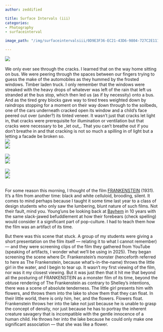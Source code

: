 ```yaml
---
author: zeddified

title: Surface Intervals (iii)
categories:
- Photography
- surfaceinterval

image_path: "/img/surfaceintervalsiii/0D9E3F36-EC21-43D6-9804-727C2E111338.jpg"

---
```


<section class="row">
	<img class="img-responsive col-md-12" src="/img/surfaceintervalsiii/0D9E3F36-EC21-43D6-9804-727C2E111338.jpg" />
</section>
<br/>
We only ever see through the cracks. I learned that on the way home sitting on bus. We were peering through the spaces between our fingers trying to guess the make of the automobiles as they hummed by the frosted windows. Timber laden truck. I only remember that the windows were streaked with the heavy drops of whatever was left of the rain that left us stranded at the bus stop, which then led us (as if by necessity) onto a bus. And as the tired grey blocks gave way to tired trees weighted down by raindrops stopping for a moment on their way down through to the soilbeds, one of the cars underneath cracked open its window and a child’s face peered out over (under?) its tinted veneer. It wasn’t just that cracks let light in, that cracks were prerequisite for illumination or ventilation but that cracks were necessary to be _let out_. That you can’t breathe out if you don’t breathe in and that cracking is not so much a spilling in of light but a letting a facade be broken so.
<br/>
<section class="row">
	<div class="col-xs-6">
	<img class="img-responsive" src="/img/surfaceintervalsiii/6282461D-C892-4324-9367-D54D15DFD876.jpg" />
	</div>
	<div class="col-xs-6">
	<img class="img-responsive" src="/img/surfaceintervalsiii/4C365881-1D80-4677-96C0-6CACAF68EDA0.jpg" />
	</div>
</section>
<br/>
<section class="row">
	<div class="col-xs-6">
	<img class="img-responsive" src="/img/surfaceintervalsiii/0E36D2BC-588E-4FA5-BD1D-F611CB9714B9.jpg" />
	</div>
	<div class="col-xs-6">
	<img class="img-responsive" src="/img/surfaceintervalsiii/0ACD458E-E3AE-40F9-B803-251F3D5F2960.jpg" />
	</div>
</section>
<br/>
<section class="row">
	<div class="col-xs-6">
	<img class="img-responsive" src="/img/surfaceintervalsiii/19B0A535-58C1-4F2E-94D6-8A44679374C1.jpg" />
	</div>
	<div class="col-xs-6">
	<img class="img-responsive" src="/img/surfaceintervalsiii/BFB91970-1727-49A0-9C22-148F2BEE01B4.jpg" />
	</div>
</section>
<br/>

For some reason this morning, I thought of the film [FRANKENSTEIN](https://en.wikipedia.org/wiki/Frankenstein_(1931_film)) (1931). It’s a film from another time: black and white celluloid, brooding, silent. It comes to mind perhaps because I taught it some time last year to a class of design students who only saw the lumbering, blunt nature of such films. Not their fault, mind you. Young’uns be looking back at [Bayhem](https://vimeo.com/99798626 "Tony Zhou — What is Bayhem?") in 10 years with the same slack-jawed befuddlement at how their forebears (check spelling) would consider it a significant part of pop-culture. I had to teach them how the film was an artifact of its time.

But there was this scene that stuck. A group of my students were giving a short presentation on the film itself — relating it to what I cannot remember) — and they were screening clips of the film they gathered from YouTube (speaking of artifacts, I wonder what we’ll be using in 2025). They began screening the scene where Dr. Frankenstein’s monster (henceforth referred to here as The Frankenstein, because what’s-in-the-name) throws the little girl in the water, and I begin to tear up. It wasn’t my first viewing of the film, nor was it my closest viewing. But it was just then that it hit me that beyond all the posturing of FRANKENSTEIN as a monster film of its time, beyond the obtuse rendering of The Frankenstein as contrary to Shelley’s intentions, there was a scene of absolute tenderness. The little girl presents him with flowers, and throws them into the lake to show them that they can float. In their little world, there is only him, her, and the flowers. Flowers float. Frankenstein throws her into the lake not just because he is unable to grasp the concept of density, nor just because he has to portray the inherent creature savagery that is incompatible with the gentle innocence of a human child. He throws her into the lake because he could only make one significant association — that she was like a flower.




